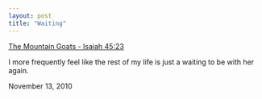 ```yaml
---
layout: post
title: "Waiting"
---
```


<p class="media"><span class="audioplayer"><span id="audioplayer_1"><a href="http://2010.danielsjourney.com/files/11%20Isaiah%2045_23.mp3">The Mountain Goats - Isaiah 45:23</a></span></span></p>

I more frequently feel like the rest of my life is just a waiting to be with her again. 

<p class="date">November 13, 2010</p>

<p class="postscript"></p>

<script type="text/javascript">  
  $(function(){
    AudioPlayer.embed("audioplayer_1", {soundFile: "http://2010.danielsjourney.com/files/11%20Isaiah%2045_23.mp3",  
        titles: "Isaiah 45:23",  
        artists: "The Mountain Goats"});
  });
</script>